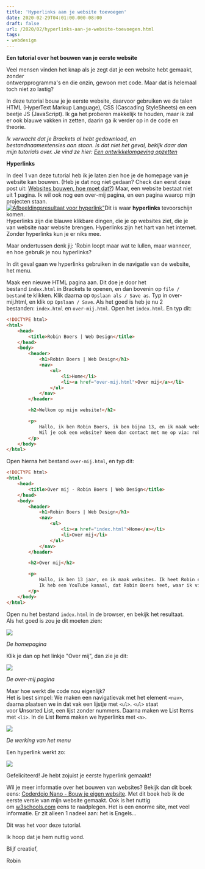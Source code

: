 ```yaml
---
title: 'Hyperlinks aan je website toevoegen'
date: 2020-02-29T04:01:00.000-08:00
draft: false
url: /2020/02/hyperlinks-aan-je-website-toevoegen.html
tags: 
- webdesign
---
```


**Een tutorial over het bouwen van je eerste website**  

Veel mensen vinden het knap als je zegt dat je een website hebt gemaakt, zonder  
ontwerpprogramma's en die onzin, gewoon met code. Maar dat is helemaal toch niet zo lastig?  
  
In deze tutorial bouw je je eerste website, daarvoor gebruiken we de talen HTML (HyperText Markup Language), CSS (Cascading StyleSheets) en een beetje JS (JavaScript). Ik ga het proberen makkelijk te houden, maar ik zal er ook blauwe vakken in zetten, daarin ga ik verder op in de code en theorie.  
  
_Ik verwacht dat je Brackets al hebt gedownload, en bestandnaamextensies aan staan. Is dat niet het geval, bekijk daar dan mijn tutorials over. Je vind ze hier: [Een ontwikkelomgeving opzetten](https://blog.geheimesite.nl/search/label/ontwikkelomgeving_opzetten)_  
  
**Hyperlinks**  

In deel 1 van deze tutorial heb ik je laten zien hoe je de homepage van je website kan bouwen. (Heb je dat nog niet gedaan? Check dan eerst deze post uit: [Websites bouwen, hoe moet dat?](https://blog.geheimesite.nl/2020/02/websites-bouwen-hoe-moet-dat.html)) Maar, een website bestaat niet uit 1 pagina. Ik wil ook nog een over-mij pagina, en een pagina waarop mijn projecten staan.  
[![Afbeeldingsresultaat voor hyperlink"](https://upload.wikimedia.org/wikipedia/commons/thumb/d/d5/Hyperlink-Wikipedia.svg/1200px-Hyperlink-Wikipedia.svg.png)](https://upload.wikimedia.org/wikipedia/commons/thumb/d/d5/Hyperlink-Wikipedia.svg/1200px-Hyperlink-Wikipedia.svg.png)Dit is waar **hyperlinks** tevoorschijn komen.  
Hyperlinks zijn die blauwe klikbare dingen, die je op websites ziet, die je van website naar website brengen. Hyperlinks zijn het hart van het internet. Zonder hyperlinks kun je er niks mee.  
  
Maar ondertussen denk jij: 'Robin loopt maar wat te lullen, maar wanneer, en hoe gebruik je nou hyperlinks?  
  
In dit geval gaan we hyperlinks gebruiken in de navigatie van de website, het menu.  
  
Maak een nieuwe HTML pagina aan. Dit doe je door het bestand `index.html` in Brackets te openen, en dan bovenin op `file / bestand` te klikken. Klik daarna op `Opslaan als / Save as`. Typ in over-mij.html, en klik op `Opslaan / Save`. Als het goed is heb je nu 2 bestanden: `index.html` en `over-mij.html`. Open het `index.html`. En typ dit:  
  
```html
<!DOCTYPE html>
<html>
    <head>
        <title>Robin Boers | Web Design</title>
    </head>
    <body>
        <header>
            <h1>Robin Boers | Web Design</h1>
            <nav>
                <ul>
                    <li>Home</li>
                    <li><a href="over-mij.html">Over mij</a></li>
                </ul>
            </nav>
        </header>

        <h2>Welkom op mijn website!</h2>

        <p>
            Hallo, ik ben Robin Boers, ik ben bijna 13, en ik maak websites.<br />
            Wil je ook een website? Neem dan contact met me op via: robin@geheimesite.nl
        </p>
    </body>
</html>
```
  
Open hierna het bestand `over-mij.html`, en typ dit:  
  
```html
<!DOCTYPE html>
<html>
    <head>
        <title>Over mij - Robin Boers | Web Design</title>
    </head>
    <body>
        <header>
            <h1>Robin Boers | Web Design</h1>
            <nav>
                <ul>
                    <li><a href="index.html">Home</a></li>
                    <li>Over mij</li>
                </ul>
            </nav>
        </header>

        <h2>Over mij</h2>

        <p>
            Hallo, ik ben 13 jaar, en ik maak websites. Ik heet Robin en toen ik dit schreef zat ik in de brugklas.<br />
            Ik heb een YouTube kanaal, dat Robin Boers heet, waar ik video's maak over mij intresses. En ik heb een blog, dat je nu leest
        </p>
    </body>
</html>
```
  
Open nu het bestand `index.html` in de browser, en bekijk het resultaat.  
Als het goed is zou je dit moeten zien:  

[![](https://1.bp.blogspot.com/-e5Weh9v9tMo/Xlo6NEiqq-I/AAAAAAAAGZk/MpEwhpN6mU8cmx_-lyrghbR8WFEHIWUkQCLcBGAsYHQ/s640/Capture.PNG)](https://1.bp.blogspot.com/-e5Weh9v9tMo/Xlo6NEiqq-I/AAAAAAAAGZk/MpEwhpN6mU8cmx_-lyrghbR8WFEHIWUkQCLcBGAsYHQ/s1600/Capture.PNG)

_De homepagina_
  
Klik je dan op het linkje "Over mij", dan zie je dit:  
  
[![](https://1.bp.blogspot.com/-Qrq6CG2H_5E/Xlo6NLEWFII/AAAAAAAAGZg/F4Yk8sdWawg84NBxb-1YwCD7qmYHLj85gCEwYBhgL/s640/Capture2.PNG)](https://1.bp.blogspot.com/-Qrq6CG2H_5E/Xlo6NLEWFII/AAAAAAAAGZg/F4Yk8sdWawg84NBxb-1YwCD7qmYHLj85gCEwYBhgL/s1600/Capture2.PNG)

_De over-mij pagina_

Maar hoe werkt die code nou eigenlijk?  
Het is best simpel: We maken een navigatievak met het element `<nav>`, daarna plaatsen we in dat vak een lijstje met `<ul>`. `<ul>` staat voor **U**nsorted **L**ist, een lijst zonder nummers. Daarna maken we **L**ist **I**tems met `<li>`. In de **L**ist **I**tems maken we hyperlinks met `<a>`.  
  
[![](https://1.bp.blogspot.com/-rKkaPNOlhGU/XlpKDrEB12I/AAAAAAAAGZ0/MFTpm7niYRonjdYWgaulbK49jhss9It4QCLcBGAsYHQ/s640/Capture3.PNG)](https://1.bp.blogspot.com/-rKkaPNOlhGU/XlpKDrEB12I/AAAAAAAAGZ0/MFTpm7niYRonjdYWgaulbK49jhss9It4QCLcBGAsYHQ/s1600/Capture3.PNG)

_De werking van het menu_
  
Een hyperlink werkt zo:  
  
[![](https://1.bp.blogspot.com/-eiri35QSMlQ/XlpPYZrkbXI/AAAAAAAAGaA/XHv3gGmTFoER8Azpmaf7xizN7GEJFmcqwCLcBGAsYHQ/s640/Capture4.PNG)](https://1.bp.blogspot.com/-eiri35QSMlQ/XlpPYZrkbXI/AAAAAAAAGaA/XHv3gGmTFoER8Azpmaf7xizN7GEJFmcqwCLcBGAsYHQ/s1600/Capture4.PNG)

Gefeliciteerd! Je hebt zojuist je eerste hyperlink gemaakt!  

Wil je meer informatie over het bouwen van websites? Bekijk dan dit boek eens: [Coderdojo Nano - Bouw je eigen website](http://www.nano-tips.com/). Met dit boek heb ik de eerste versie van mijn website gemaakt. Ook is het nuttig om [w3schools.com](https://w3schools.com/) eens te raadplegen. Het is een enorme site, met veel informatie. Er zit alleen 1 nadeel aan: het is Engels...

Dit was het voor deze tutorial.

Ik hoop dat je hem nuttig vond.

Blijf creatief,

Robin
